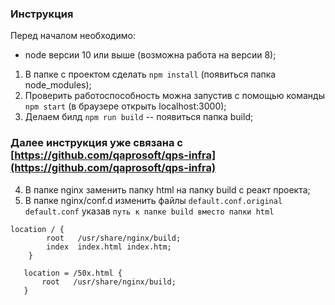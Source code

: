 ### Инструкция
Перед началом необходимо:
 - node версии 10 или выше (возможна работа на версии 8);

1. В папке с проектом сделать `npm install` (появиться папка node_modules);
2. Проверить работоспособность можна запустив с помощью команды `npm start` (в браузере открыть localhost:3000);
3. Делаем билд `npm run build` -- появиться папка build;
### Далее инструкция уже связана с [https://github.com/qaprosoft/qps-infra](https://github.com/qaprosoft/qps-infra)
4. В папке nginx заменить папку html на папку build c реакт проекта;
5. В папке nginx/conf.d изменить файлы `default.conf.original` `default.conf` указав `путь к папке build вместо папки html`

```
location / {
        root   /usr/share/nginx/build;
        index  index.html index.htm;
    }  
 ```
 
 ```
    location = /50x.html {
        root   /usr/share/nginx/build;
    }
 ```

